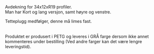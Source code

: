 <!-- Edit this file to change the product description -->

<p>Avdekning for 34x12xR19 profiler.<br>Man har Kort og lang versjon, samt høyre og venstre.</p>
<p>Tetteplugg medfølger, denne må limes fast.<br><br><br>Produktet er produsert i PETG og leveres i GRÅ farge dersom ikke annet kommenteres under bestilling (Ved andre farger kan det være lengre leveringstid).</p>
